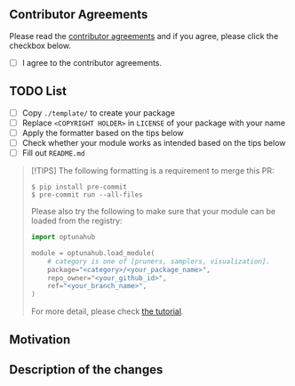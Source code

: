 ## Contributor Agreements

Please read the [contributor agreements](https://github.com/optuna/optunahub-registry/blob/main/CONTRIBUTING.md#contributor-agreements) and if you agree, please click the checkbox below.

- [ ] I agree to the contributor agreements.

## TODO List

- [ ] Copy `./template/` to create your package
- [ ] Replace `<COPYRIGHT HOLDER>` in `LICENSE` of your package with your name
- [ ] Apply the formatter based on the tips below
- [ ] Check whether your module works as intended based on the  tips below
- [ ] Fill out `README.md`

> [!TIPS]
> The following formatting is a requirement to merge this PR:
>
> ```shell
> $ pip install pre-commit
> $ pre-commit run --all-files
> ```
>
> Please also try the following to make sure that your module can be loaded from the registry:
>
> ```python
> import optunahub
>
> module = optunahub.load_module(
>     # category is one of [pruners, samplers, visualization].
>     package="<category>/<your_package_name>",
>     repo_owner="<your_github_id>",
>     ref="<your_branch_name>",
> )
> ```
>
> For more detail, please check [the tutorial](https://optuna.github.io/optunahub-registry/recipes/005_debugging.html).

## Motivation

<!-- Describe your motivation why you will submit this PR. This is useful for reviewers to understand the context of PR. -->

## Description of the changes

<!-- Describe the changes in this PR. -->
